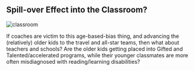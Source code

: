## Spill-over Effect into the Classroom?

![classroom](https://images.unsplash.com/photo-1586694681327-cc2144178860?ixlib=rb-4.0.3&ixid=MnwxMjA3fDB8MHxwaG90by1wYWdlfHx8fGVufDB8fHx8&auto=format&fit=crop&w=1170&q=80)

If coaches are victim to this age-based-bias thing, and advancing the (relatively) older kids to the travel and all-star teams, then what about teachers and schools? Are the older kids getting placed into Gifted and Talented/accelerated programs, while their younger classmates are more often misdiagnosed with reading/learning disabilities?
